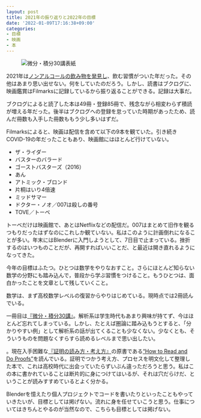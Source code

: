 ```yaml
---
layout: post
title: 2021年の振り返りと2022年の目標
date: '2022-01-09T17:16:38+09:00'
categories:
- 目標
- 映画
- 本
---
```


<figure>
<img src="/blog/images/math-30.jpg" alt="微分・積分30講表紙" />
</figure>

2021年は[ノンアルコールの飲み物を発見し](/blog/2021/06/non-alcohol.html)、飲む習慣がついた年だった。その他はあまり思い出せない。何をしていたのだろう。しかし、読書はブクログに、映画鑑賞はFilmarksに記録しているから振り返ることができる。記録は大事だ。

ブクログによると読了した本は49冊・登録85冊で、残念ながら相変わらず積読が増える年だった。後半はブクログへの登録を怠っていた時期があったため、読んだ冊数も入手した冊数ももう少し多いはずだ。

Filmarksによると、映画は配信を含めて以下の9本を観ていた。引き続きCOVID-19の年だったこともあり、映画館にはほとんど行けていない。

* ザ・ライダー
* バスターのバラード
* ゴーストバスターズ（2016）
* あん
* アトミック・ブロンド
* 片桐はいり4倍速
* ミッドサマー
* ドクター・ノオ／007は殺しの番号
* TOVE／トーベ

トーベだけは映画館で、あとはNetflixなどの配信だ。007はまとめて旧作を観るつもりだったはずなのにこれしか観ていない。私はこのように計画倒れになることが多い。年末にはBlenderに入門しようとして、7日目で止まっている。挫折するのはいつものことだが、再開すればいいことだ、と最近は開き直れるようになってきた。

今年の目標はふたつ。ひとつは数学をやりなおすこと。さらにほとんど知らない数学の分野にも踏み込んで，普段から学ぶ習慣をつけること。もうひとつは、面白かったことを文章として残していくこと。

数学は、まず高校数学レベルの復習からやりはじめている。現時点では2冊読んでいる。

一冊目は[『微分・積分30講』](https://www.asakura.co.jp/detail.php?book_code=11476)。解析系は学生時代もあまり興味が持てず、今はほとんど忘れてしまっている。しかし、たとえば圏論に踏み込もうとすると、「分かりやすい例」として解析系の話が出てくることも少なくない。少なくとも、そういうものを問題なくすらすら読めるレベルまで思い出したい。

。現在入手困難な[『証明の読み方・考え方』](https://www.kyoritsu-pub.co.jp/bookdetail/9784320013421)の原書である[“How to Read and Do Proofs”](https://www.wiley.com/en-us/How+to+Read+and+Do+Proofs%3A+An+Introduction+to+Mathematical+Thought+Processes%2C+6th+Edition-p-9781118164020)を読んでいる。証明でつかう考え方、プロセスを明文化して整理した本で、これは高校時代に出会っていたらずいぶん違っただろうと思う。私はこの本に書かれていることは断片的に身につけてはいるが、それは穴だらけだ、ということが読みすすめているとよく分かる。

Blenderを憶えたり個人プロジェクトでコードを書いたりといったこともやっていきたいが、目標としては掲げない。流れに身を任せていこうと思う。仕事についてはきちんとやるのが当然なので、こちらも目標としては掲げない。
